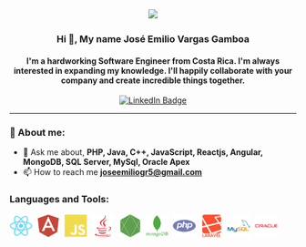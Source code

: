 <div id="header" align="center">
  <img src="https://media.giphy.com/media/qgQUggAC3Pfv687qPC/giphy.gif" width="200"/>
</div>
<h3 align="center">Hi 👋, My name José Emilio Vargas Gamboa</h3>
<h4 align="center">I'm a hardworking Software Engineer from Costa Rica. I'm always interested in expanding my knowledge. I'll happily collaborate with your company and create incredible things together.</h4>
<div id="badges" align="center">
  <a href="https://www.linkedin.com/in/jos%C3%A9-emilio-vargas-gamboa-a49277174/" target="_blank"/>
    <img src="https://img.shields.io/twitter/url?color=blue&label=LinkedIn&logo=LinkedIn&logoColor=blue&style=for-the-badge&url=https%3A%2F%2Fwww.linkedin.com%2Fin%2Fjos%25C3%25A9-emilio-vargas-gamboa-a49277174%2F" alt="LinkedIn Badge"/>
  </a>
</div>

---

### 💬 About me:

- 🔭 Ask me about, **PHP, Java, C++, JavaScript, Reactjs, Angular, MongoDB, SQL Server, MySql, Oracle Apex**
- 📫 How to reach me **joseemiliogr5@gmail.com**

### Languages and Tools:

<div>
  <img src="https://github.com/devicons/devicon/blob/master/icons/react/react-original.svg" tittle="React" alt="React" width="40" height="40"/>&nbsp;
  <img src="https://github.com/devicons/devicon/blob/master/icons/angularjs/angularjs-plain.svg" tittle="Angular" alt="Angular" width="40" height="40"/>&nbsp;
  <img src="https://github.com/devicons/devicon/blob/master/icons/javascript/javascript-plain.svg" tittle="JavaScript" alt="JavaScript" width="40" height="40"/>&nbsp;
  <img src="https://github.com/devicons/devicon/blob/master/icons/java/java-plain.svg" tittle="Java" alt="Java" width="40" height="40"/>&nbsp;
  <img src="https://github.com/devicons/devicon/blob/master/icons/nodejs/nodejs-plain.svg" tittle="Nodejs" alt="Nodejs" width="40" height="40"/>&nbsp;
  <img src="https://github.com/devicons/devicon/blob/master/icons/mongodb/mongodb-plain-wordmark.svg" tittle="MongoDb" alt="MongoDb" width="40" height="40"/>&nbsp;
  <img src="https://github.com/devicons/devicon/blob/master/icons/php/php-plain.svg" tittle="PHP" alt="PHP" width="40" height="40"/>&nbsp;
  <img src="https://github.com/devicons/devicon/blob/master/icons/laravel/laravel-plain-wordmark.svg" tittle="Laravel" alt="Laravel" width="40" height="40"/>&nbsp;
  <img src="https://github.com/devicons/devicon/blob/master/icons/mysql/mysql-original-wordmark.svg" tittle="MySql" alt="MySql" width="40" height="40"/>&nbsp;
  <img src="https://github.com/devicons/devicon/blob/master/icons/oracle/oracle-original.svg" tittle="MySql" alt="MySql" width="40" height="40"/>&nbsp;
</div>
